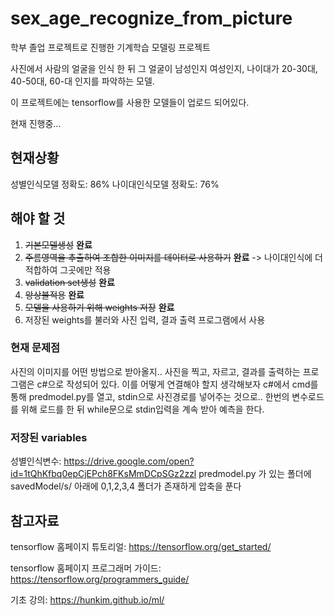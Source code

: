 # sex_age_recognize_from_picture

학부 졸업 프로젝트로 진행한 기계학습 모델링 프로젝트

사진에서 사람의 얼굴을 인식 한 뒤 그 얼굴이 남성인지 여성인지, 나이대가 20-30대, 40-50대, 60-대 인지를 파악하는 모델.

이 프로젝트에는 tensorflow를 사용한 모델들이 업로드 되어있다.

현재 진행중...

## 현재상황

성별인식모델 정확도: 86%
나이대인식모델 정확도: 76%

## 해야 할 것

1. ~~기본모델생성~~ **완료**
2. ~~주름영역을 추출하여 조합한 이미지를 데이터로 사용하기~~ **완료** -> 나이대인식에 더 적합하여 그곳에만 적용
4. ~~validation set생성~~ **완료**
5. ~~앙상블적용~~ **완료**
6. ~~모델을 사용하기 위해 weights 저장~~ **완료**
7. 저장된 weights를 불러와 사진 입력, 결과 출력 프로그램에서 사용

### 현재 문제점

사진의 이미지를 어떤 방법으로 받아올지..
사진을 찍고, 자르고, 결과를 출력하는 프로그램은 c#으로 작성되어 있다.
이를 어떻게 연결해야 할지 생각해보자
c#에서 cmd를 통해 predmodel.py를 열고, stdin으로 사진경로를 넣어주는 것으로..
한번의 변수로드를 위해 로드를 한 뒤 while문으로 stdin입력을 계속 받아 예측을 한다.

### 저장된 variables

성별인식변수: <https://drive.google.com/open?id=1tQhKfbq0epCjEPch8FKsMmDCpSGz2zzl>
predmodel.py 가 있는 폴더에 savedModel/s/ 아래에 0,1,2,3,4 폴더가 존재하게 압축을 푼다

## 참고자료
tensorflow 홈페이지 튜토리얼: <https://tensorflow.org/get_started/>

tensorflow 홈페이지 프로그래머 가이드: <https://tensorflow.org/programmers_guide/>

기초 강의: <https://hunkim.github.io/ml/>
